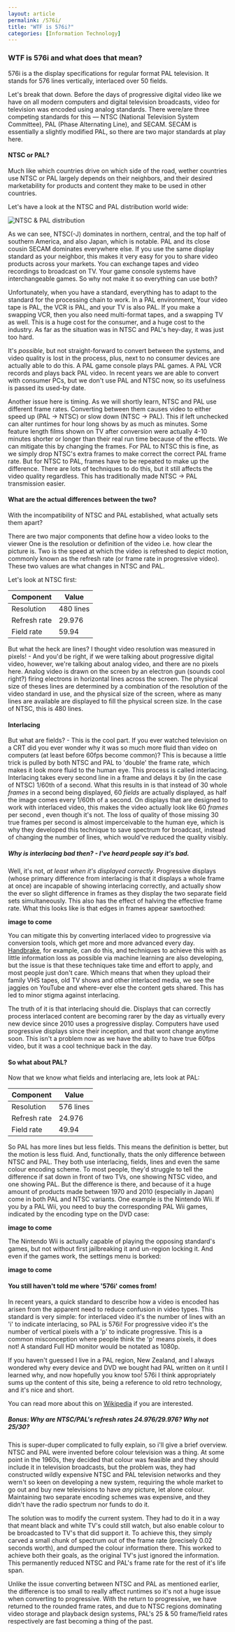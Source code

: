 ```yaml
---
layout: article
permalink: /576i/
title: "WTF is 576i?"
categories: [Information Technology]
---
```


### WTF is 576i and what does that mean?

576i is a the display specifications for regular format PAL television. It stands for 576 lines vertically, interlaced over 50 fields.

Let's break that down. Before the days of progressive digital video like we have on all modern computers and digital television broadcasts, video for television was encoded using analog standards. There were/are three competing standards for this — NTSC (National Television System Committee), PAL (Phase Alternating Line), and SECAM. SECAM is essentially a slightly modified PAL, so there are two major standards at play here.

#### NTSC or PAL?

Much like which countries drive on which side of the road, wether countries use NTSC or PAL largely depends on their neighbors, and their desired marketability for products and content they make to be used in other countries.

Let's have a look at the NTSC and PAL distribution world wide:

![NTSC & PAL distribution](https://upload.wikimedia.org/wikipedia/commons/0/0d/PAL-NTSC-SECAM.svg 'NTSC & PAL distribution')

As we can see, NTSC(-J) dominates in northern, central, and the top half of southern America, and also Japan, which is notable. PAL and its close cousin SECAM dominates everywhere else. If you use the same display standard as your neighbor, this makes it very easy for you to share video products across your markets. You can exchange tapes and video recordings to broadcast on TV. Your game console systems have interchangeable games. So why not make it so everything can use both?

Unfortunately, when you have a standard, everything has to adapt to the standard for the processing chain to work. In a PAL environment, Your video tape is PAL, the VCR is PAL, and your TV is also PAL. If you make a swapping VCR, then you also need multi-format tapes, and a swapping TV as well. This is a huge cost for the consumer, and a huge cost to the industry. As far as the situation was in NTSC and PAL's hey-day, it was just too hard. 

It's _possible_, but not straight-forward to convert between the systems, and video quality is lost in the process, plus, next to no consumer devices are actually able to do this. A PAL game console plays PAL games. A PAL VCR records and plays back PAL video. In recent years we are able to convert with consumer PCs, but we don't use PAL and NTSC now, so its usefulness is passed its used-by date. 

Another issue here is timing. As we will shortly learn, NTSC and PAL use different frame rates. Converting between them causes video to either speed up (PAL -> NTSC) or slow down (NTSC -> PAL). This if left unchecked can alter runtimes for hour long shows by as much as minutes. Some feature length films shown on TV after conversion were actually 4-10 minutes shorter or longer than their real run time because of the effects. We can mitigate this by changing the frames. For PAL to NTSC this is fine, as we simply drop NTSC's extra frames to make correct the correct PAL frame rate. But for NTSC to PAL, frames have to be repeated to make up the difference. There are lots of techniques to do this, but it still affects the video quality regardless. This has traditionally made NTSC -> PAL transmission easier.

#### What are the actual differences between the two?

With the incompatibility of NTSC and PAL established, what actually sets them apart?

There are two major components that define how a video looks to the viewer One is the resolution or definition of the video i.e. how clear the picture is. Two is the speed at which the video is refreshed to depict motion, commonly known as the refresh rate (or frame rate in progressive video). These two values are what changes in NTSC and PAL.

Let's look at NTSC first:

| Component | Value |
| --- | --- |
| Resolution | 480 lines |
| Refresh rate | 29.976 |
| Field rate | 59.94 |

But what the heck are lines? I thought video resolution was measured in pixels! - And you'd be right, if we were talking about progressive digital video, however, we're talking about analog video, and there are no pixels here. Analog video is drawn on the screen by an electron gun (sounds cool right?) firing electrons in horizontal lines across the screen. The physical size of theses lines are determined by a combination of the resolution of the video standard in use, and the physical size of the screen, where as many lines are available are displayed to fill the physical screen size. In the case of NTSC, this is 480 lines.

#### Interlacing

But what are fields? - This is the cool part. If you ever watched television on a CRT did you ever wonder why it was so much more fluid than video on computers (at least before 60fps become common)? This is because a little trick is pulled by both NTSC and PAL to 'double' the frame rate, which makes it look more fluid to the human eye. This process is called interlacing. Interlacing takes every second line in a frame and delays it by (in the case of NTSC) 1/60th of a second. What this results in is that instead of 30 whole *frames* in a second being displayed, 60 _fields_ are actually displayed, as half the image comes every 1/60th of a second. On displays that are designed to work with interlaced video, this makes the video actually look like 60 _frames_ per second , even though it's not. The loss of quality of those missing 30 true frames per second is almost imperceivable to the human eye, which is why they developed this technique to save spectrum for broadcast, instead of changing the number of lines, which would've reduced the quality visibly.

##### Why is interlacing bad then? - I've heard people say it's bad.

Well, it's not, _at least when it's displayed correctly._ Progressive displays (whose primary difference from interlacing is that it displays a whole frame at once) are incapable of showing interlacing correctly, and actually show the ever so slight difference in frames as they display the two separate field sets simultaneously. This also has the effect of halving the effective frame rate. What this looks like is that edges in frames appear sawtoothed:

**image to come**

You can mitigate this by converting interlaced video to progressive via conversion tools, which get more and more advanced every day. [Handbrake](https://handbrake.fr/), for example, can do this, and techniques to achieve this with as little information loss as possible via machine learning are also developing, but the issue is that these techniques take time and effort to apply, and most people just don't care. Which means that when they upload their family VHS tapes, old TV shows and other interlaced media, we see the jaggies on YouTube and where-ever else the content gets shared. This has led to minor stigma against interlacing.

The truth of it is that interlacing should die. Displays that can correctly process interlaced content are becoming rarer by the day as virtually every new device since 2010 uses a progressive display. Computers have used progressive displays since their inception, and that wont change anytime soon. This isn't a problem now as we have the ability to have true 60fps video, but it was a cool technique back in the day.

#### So what about PAL?

Now that we know what fields and interlacing are, lets look at PAL:

| Component | Value |
| --- | --- |
| Resolution | 576 lines |
| Refresh rate | 24.976 |
| Field rate | 49.94 |

So PAL has more lines but less fields. This means the definition is better, but the motion is less fluid. And, functionally, thats the only difference between NTSC and PAL. They both use interlacing, fields, lines and even the same colour encoding scheme. To most people, they'd struggle to tell the difference if sat down in front of two TVs, one showing NTSC video, and one showing PAL. But the difference is there, and because of it a huge amount of products made between 1970 and 2010 (especially in Japan) come in both PAL and NTSC variants. One example is the Nintendo Wii. If you by a PAL Wii, you need to buy the corresponding PAL Wii games, indicated by the encoding type on the DVD case:

**image to come**

The Nintendo Wii is actually capable of playing the opposing standard's games, but not without first jailbreaking it and un-region locking it. And even if the games work, the settings menu is borked:

**image to come**

#### You still haven't told me where '576i' comes from!

In recent years, a quick standard to describe how a video is encoded has arisen from the apparent need to reduce confusion in video types. This standard is very simple: for interlaced video it's the number of lines with an 'i' to indicate interlacing, so PAL is 576i! For progressive video it's the number of vertical pixels with a 'p' to indicate progressive. This is a common misconception where people think the 'p' means pixels, it does not! A standard Full HD monitor would be notated as 1080p.

If you haven't guessed I live in a PAL region, New Zealand, and I always wondered why every device and DVD we bought had PAL written on it until I learned why, and now hopefully you know too! 576i I think appropriately sums up the content of this site, being a reference to old retro technology, and it's nice and short.

You can read more about this on [Wikipedia](https://en.wikipedia.org/wiki/Broadcast_television_systems) if you are interested.

##### Bonus: Why are NTSC/PAL's refresh rates 24.976/29.976? Why not 25/30?

This is super-duper complicated to fully explain, so i'll give a brief overview. NTSC and PAL were invented before colour television was a thing. At some point in the 1960s, they decided that colour was feasible and they should include it in television broadcasts, but the problem was, they had constructed wildly expensive NTSC and PAL television networks and they wern't so keen on developing a new system, requiring the whole market to go out and buy new televisions to have _any_ picture, let alone colour. Maintaining two separate encoding schemes was expensive, and they didn't have the radio spectrum nor funds to do it.

The solution was to modify the current system. They had to do it in a way that meant black and white TV's could still watch, but also enable colour to be broadcasted to TV's that did support it. To achieve this, they simply carved a small chunk of spectrum out of the frame rate (precisely 0.02 seconds worth), and dumped the colour information there. This worked to achieve both their goals, as the original TV's just ignored the information. This permanently reduced NTSC and PAL's frame rate for the rest of it's life span.

Unlike the issue converting between NTSC and PAL as mentioned earlier, the difference is too small to really affect runtimes so it's not a huge issue when converting to progressive. With the return to progressive, we have returned to the rounded frame rates, and due to NTSC regions dominating video storage and playback design systems, PAL's 25 & 50 frame/field rates respectively are fast becoming a thing of the past.